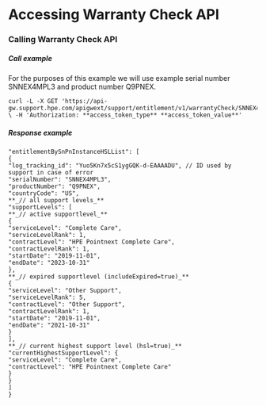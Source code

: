 # Accessing Warranty Check API

### Calling Warranty Check API
##### Call example
For the purposes of this example we will use example serial number SNNEX4MPL3 and product number Q9PNEX.

    curl -L -X GET 'https://api-gw.support.hpe.com/apigwext/support/entitlement/v1/warrantyCheck/SNNEX4MPL3/Q9PNEX' \ -H 'Authorization: **access_token_type** **access_token_value**'
    
##### Response example

    "entitlementBySnPnInstanceHSLList": [  
    {  
    "log_tracking_id": "Yuo5Kn7x5cS1ygGQK-d-EAAAADU", // ID used by support in case of error  
    "serialNumber": "SNNEX4MPL3",  
    "productNumber": "Q9PNEX",  
    "countryCode": "US",  
    **_// all support levels_**  
    "supportLevels": [  
    **_// active supportlevel_**  
    {  
    "serviceLevel": "Complete Care",  
    "serviceLevelRank": 1,  
    "contractLevel": "HPE Pointnext Complete Care",  
    "contractLevelRank": 1,  
    "startDate": "2019-11-01",  
    "endDate": "2023-10-31"  
    },  
    **_// expired supportlevel (includeExpired=true)_**  
    {  
    "serviceLevel": "Other Support",  
    "serviceLevelRank": 5,  
    "contractLevel": "Other Support",  
    "contractLevelRank": 1,  
    "startDate": "2019-11-01",  
    "endDate": "2021-10-31"  
    }  
    ],  
    **_// current highest support level (hsl=true)_**  
    "currentHighestSupportLevel": {  
    "serviceLevel": "Complete Care",  
    "contractLevel": "HPE Pointnext Complete Care"  
    }  
    }  
    ]  
    }

